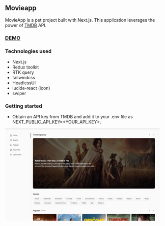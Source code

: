 ## Movieapp

MovieApp is a pet project built with Next.js. This application leverages the power of [TMDB](https://www.themoviedb.org/) API.

### [DEMO](https://ornashh-movieapp.vercel.app)

### Technologies used

- Next.js
- Redux toolkit
- RTK query
- tailwindcss
- HeadlessUI
- lucide-react (icon)
- swiper

### Getting started

- Obtain an API key from TMDB and add it to your .env file as NEXT_PUBLIC_API_KEY=<YOUR_API_KEY>.

![image](https://github.com/Ornashh/movieapp/blob/main/screenshot/movieapp.png)
